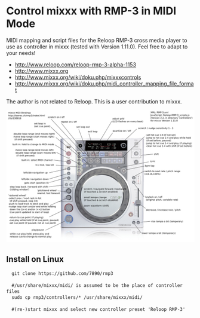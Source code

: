 Control mixxx with RMP-3 in MIDI Mode
=====================================

MIDI mapping and script files for the Reloop RMP-3 cross media player to use as controller in mixxx (tested with Version 1.11.0).
Feel free to adapt to your needs!

* http://www.reloop.com/reloop-rmp-3-alpha-1153
* http://www.mixxx.org
* http://www.mixxx.org/wiki/doku.php/mixxxcontrols
* http://www.mixxx.org/wiki/doku.php/midi_controller_mapping_file_format

The author is not related to Reloop. This is a user contribution to mixxx.

![Bindings](reloop-rmp3-bindings-for-mixxx.png)

Install on Linux
----------------

```
  git clone https://github.com/7890/rmp3

  #/usr/share/mixxx/midi/ is assumed to be the place of controller files
  sudo cp rmp3/controllers/* /usr/share/mixxx/midi/

  #(re-)start mixxx and select new controller preset 'Reloop RMP-3'
```
